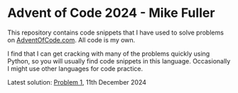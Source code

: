 # Advent of Code 2024 - Mike Fuller

This repository contains code snippets that I have used to solve problems on [AdventOfCode.com](https://www.adventofcode.com). All code is my own.

I find that I can get cracking with many of the problems quickly using Python, so you will usually find code snippets in this language. Occasionally I might use other languages for code practice.

Latest solution: [Problem 1](https://github.com/michaeljosephfuller/AdventOfCode2024/blob/main/day_1/main.py), 11th December 2024